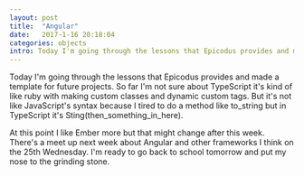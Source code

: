 ```yaml
---
layout: post
title:  "Angular"
date:   2017-1-16 20:18:04
categories: objects
intro: Today I'm going through the lessons that Epicodus provides and made a template for future projects. So far I'm not sure about TypeScript it's kind of like ruby with making custom classes and dynamic custom tags. But it's not like JavaScript's syntax because.
---
```


Today I'm going through the lessons that Epicodus provides and made a template for future projects. So far I'm not sure about TypeScript it's kind of like ruby with making custom classes and dynamic custom tags. But it's not like JavaScript's syntax because I tired to do a method like to_string but in TypeScript it's Sting(then_something_in_here).

At this point I like Ember more but that might change after this week. There's a meet up next week about Angular and other frameworks I think on the 25th Wednesday. I'm ready to go back to school tomorrow and put my nose to the grinding stone.
